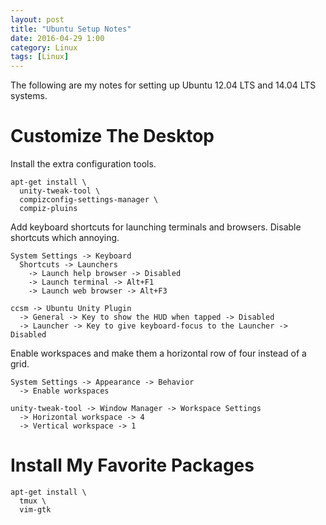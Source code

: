 ```yaml
---
layout: post
title: "Ubuntu Setup Notes"
date: 2016-04-29 1:00
category: Linux
tags: [Linux]
---
```


The following are my notes for setting up Ubuntu 12.04 LTS
and 14.04 LTS systems.

# Customize The Desktop

Install the extra configuration tools.

    apt-get install \
      unity-tweak-tool \
      compizconfig-settings-manager \
      compiz-pluins

Add keyboard shortcuts for launching terminals and browsers.
Disable shortcuts which annoying.

    System Settings -> Keyboard
      Shortcuts -> Launchers
        -> Launch help browser -> Disabled
        -> Launch terminal -> Alt+F1
        -> Launch web browser -> Alt+F3
    
    ccsm -> Ubuntu Unity Plugin
      -> General -> Key to show the HUD when tapped -> Disabled
      -> Launcher -> Key to give keyboard-focus to the Launcher -> Disabled

Enable workspaces and make them a horizontal row of four instead of a
grid.

    System Settings -> Appearance -> Behavior
      -> Enable workspaces
    
    unity-tweak-tool -> Window Manager -> Workspace Settings
      -> Horizontal workspace -> 4
      -> Vertical workspace -> 1

# Install My Favorite Packages

    apt-get install \
      tmux \
      vim-gtk


